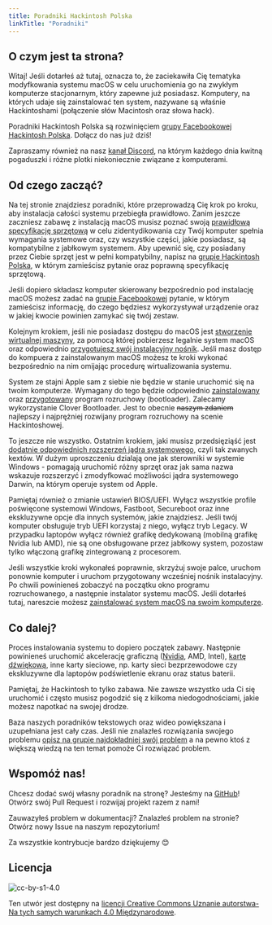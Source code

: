 ```yaml
---
title: Poradniki Hackintosh Polska
linkTitle: "Poradniki"
---
```


## O czym jest ta strona?
Witaj! Jeśli dotarłeś aż tutaj, oznacza to, że zaciekawiła Cię tematyka modyfkowania systemu macOS w celu uruchomienia go na zwykłym komputerze stacjonarnym, który zapewne już posiadasz. Komputery, na których udaje się zainstalować ten system, nazywane są właśnie Hackintoshami (połączenie słów Macintosh oraz słowa hack).

Poradniki Hackintosh Polska są rozwinięciem [grupy Facebookowej Hackintosh Polska](https://www.facebook.com/groups/hackintoshpolska/).
Dołącz do nas już dziś!

Zapraszamy również na nasz [kanał Discord](https://discord.gg/qJ9FERW), na którym każdego dnia kwitną pogaduszki i różne plotki niekoniecznie związane z komputerami.

## Od czego zacząć?
Na tej stronie znajdziesz poradniki, które przeprowadzą Cię krok po kroku, aby instalacja całości systemu przebiegła prawidłowo. Zanim jeszcze zaczniesz zabawę z instalacją macOS musisz poznać swoją [prawidłową specyfikację sprzętową](https://poradniki.hackintosh-polska.pl/prep/specs.html) w celu zidentydikowania czy Twój komputer spełnia wymagania systemowe oraz, czy wszystkie części, jakie posiadasz, są kompatybilne z jabłkowym systemem. Aby upewnić się, czy posiadany przez Ciebie sprzęt jest w pełni kompatybilny, napisz na [grupie Hackintosh Polska](https://www.facebook.com/groups/hackintoshpolska/), w którym zamieścisz pytanie oraz poprawną specyfikację sprzętową.

Jeśli dopiero składasz komputer skierowany bezpośrednio pod instalację macOS możesz zadać na [grupie Facebookowej](https://www.facebook.com/groups/hackintoshpolska/) pytanie, w którym zamieścisz informację, do czego będziesz wykorzystywał urządzenie oraz w jakiej kwocie powinien zamykać się twój zestaw.

Kolejnym krokiem, jeśli nie posiadasz dostępu do macOS jest [stworzenie wirtualnej maszyny](https://poradniki.hackintosh-polska.pl/prep/vmachine.html), za pomocą której pobierzesz legalnie system macOS oraz odpowiednio [przygotujesz swój instalacyjny nośnik](https://poradniki.hackintosh-polska.pl/prep/copying.html). Jeśli masz dostęp do kompuera z zainstalowanym macOS możesz te kroki wykonać bezpośrednio na nim omijając procedurę wirtualizowania systemu.

System ze stajni Apple sam z siebie nie będzie w stanie uruchomić się na twoim komputerze. Wymagany do tego będzie odpowiednio [zainstalowany](https://poradniki.hackintosh-polska.pl/install/cloverinstall.html) oraz [przygotowany](https://poradniki.hackintosh-polska.pl/install/configplist.html) program rozruchowy (bootloader). Zalecamy wykorzystanie Clover Bootloader. Jest to obecnie ~~naszym zdaniem~~ najlepszy i najprężniej rozwijany program rozruchowy na scenie Hackintoshowej.

To jeszcze nie wszystko. Ostatnim krokiem, jaki musisz przedsięziąść jest [dodatnie odpowiednich rozszerzeń jądra systemowego](https://poradniki.hackintosh-polska.pl/install/kexts.html), czyli tak zwanych kextów. W dużym uproszczeniu dzialają one jak sterowniki w systemie Windows - pomagają uruchomić różny sprzęt oraz jak sama nazwa wskazuje rozszerzyć i zmodyfkować możliwości jądra systemowego Darwin, na którym operuje system od Apple.

Pamiętaj również o zmianie ustawień BIOS/UEFI. Wyłącz wszystkie profile poświęcone systemowi Windows, Fastboot, Secureboot oraz inne ekskluzywne opcje dla innych systemów, jakie znajdziesz. Jeśli twój komputer obsługuje tryb UEFI korzystaj z niego, wyłącz tryb Legacy. W przypadku laptopów wyłącz również grafikę dedykowaną (mobilną grafikę Nvidia lub AMD), nie są one obsługowane przez jabłkowy system, pozostaw tylko włączoną grafikę zintegrowaną z procesorem.

Jeśli wszystkie kroki wykonałeś poprawnie, skrzyżuj swoje palce, uruchom ponownie komputer i uruchom przygotowany wcześniej nośnik instalacyjny. Po chwili powinieneś zobaczyć na początku okno programu rozruchowanego, a następnie instalator systemu macOS. Jeśli dotarłeś tutaj, nareszcie możesz [zainstalować system macOS na swoim komputerze](https://poradniki.hackintosh-polska.pl/install/install.html).

## Co dalej?
Proces instalowania systemu to dopiero początek zabawy. Następnie powinieneś uruchomić akcelerację graficzną ([Nvidia](https://poradniki.hackintosh-polska.pl/gpu/nv.html), AMD, Intel), [kartę dźwiękową](https://poradniki.hackintosh-polska.pl/audio/audio.html), inne karty sieciowe, np. karty sieci bezprzewodowe czy ekskluzywne dla laptopów podświetlenie ekranu oraz status baterii.

Pamiętaj, że Hackintosh to tylko zabawa. Nie zawsze wszystko uda Ci się uruchomić i często musisz pogodzić się z kilkoma niedogodnościami, jakie możesz napotkać na swojej drodze.

Baza naszych poradników tekstowych oraz wideo powiększana i uzupełniana jest cały czas. Jeśli nie znalazłeś rozwiązania swojego problemu [opisz na grupie najdokładniej swój problem](https://poradniki.hackintosh-polska.pl/theory/reportissue.html) a na pewno ktoś z większą wiedzą na ten temat pomoże Ci rozwiązać problem.

## Wspomóż nas!
Chcesz dodać swój własny poradnik na stronę? Jesteśmy na [GitHub](https://github.com/hackintoshpolska/hackintoshpolska-docs)! Otwórz swój Pull Request i rozwijaj projekt razem z nami!

Zauwazyłeś problem w dokumentacji? Znalazłeś problem na stronie? Otwórz nowy Issue na naszym repozytorium!

Za wszystkie kontrybucje bardzo dziękujemy 😊

## Licencja
![cc-by-s1-4.0](https://i.creativecommons.org/l/by-sa/4.0/88x31.png)

Ten utwór jest dostępny na [licencji Creative Commons Uznanie autorstwa-Na tych samych warunkach 4.0 Międzynarodowe](http://creativecommons.org/licenses/by-sa/4.0/).